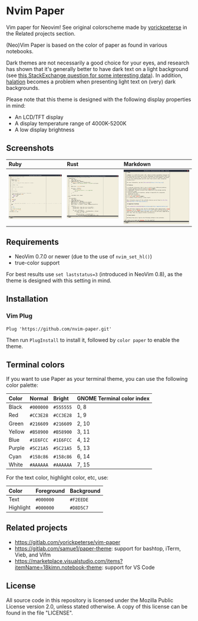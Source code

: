# Nvim Paper

Vim paper for Neovim! See original colorscheme made by [yorickpeterse](https://gitlab.com/yorickpeterse) in the Related projects section.

(Neo)Vim Paper is based on the color of paper as found in various notebooks.

Dark themes are not necessarily a good choice for your eyes,
and research has shown that it's generally better to have dark text on a light
background (see [this StackExchange question for some interesting
data](https://ux.stackexchange.com/questions/53264/dark-or-white-color-theme-is-better-for-the-eyes)).
In addition, [halation](https://en.wiktionary.org/wiki/halation) becomes a
problem when presenting light text on (very) dark backgrounds.

Please note that this theme is designed with the following display properties in
mind:

- An LCD/TFT display
- A display temperature range of 4000K-5200K
- A low display brightness

## Screenshots

| Ruby                          | Rust                          | Markdown                              |
| :---------------------------- | :---------------------------- | :------------------------------------ |
| ![Ruby](screenshots/ruby.png) | ![Rust](screenshots/rust.png) | ![Markdown](screenshots/markdown.png) |

## Requirements

- NeoVim 0.7.0 or newer (due to the use of `nvim_set_hl()`)
- true-color support

For best results use `set laststatus=3` (introduced in NeoVim 0.8), as the theme
is designed with this setting in mind.

## Installation

### Vim Plug

    Plug 'https://github.com/nvim-paper.git'

Then run `PlugInstall` to install it, followed by `color paper` to enable the
theme.

## Terminal colors

If you want to use Paper as your terminal theme, you can use the following color
palette:

| Color  | Normal    | Bright    | GNOME Terminal color index |
| :----- | :-------- | :-------- | :------------------------- |
| Black  | `#000000` | `#555555` | 0, 8                       |
| Red    | `#CC3E28` | `#CC3E28` | 1, 9                       |
| Green  | `#216609` | `#216609` | 2, 10                      |
| Yellow | `#B58900` | `#B58900` | 3, 11                      |
| Blue   | `#1E6FCC` | `#1E6FCC` | 4, 12                      |
| Purple | `#5C21A5` | `#5C21A5` | 5, 13                      |
| Cyan   | `#158c86` | `#158c86` | 6, 14                      |
| White  | `#AAAAAA` | `#AAAAAA` | 7, 15                      |

For the text color, highlight color, etc, use:

| Color     | Foreground | Background |
| :-------- | :--------- | :--------- |
| Text      | `#000000`  | `#F2EEDE`  |
| Highlight | `#000000`  | `#D8D5C7`  |

## Related projects

- https://gitlab.com/yorickpeterse/vim-paper
- https://gitlab.com/samue1/paper-theme: support for bashtop, iTerm, Vieb, and
  Vifm
- https://marketplace.visualstudio.com/items?itemName=18kimn.notebook-theme:
  support for VS Code

## License

All source code in this repository is licensed under the Mozilla Public License
version 2.0, unless stated otherwise. A copy of this license can be found in the
file "LICENSE".
